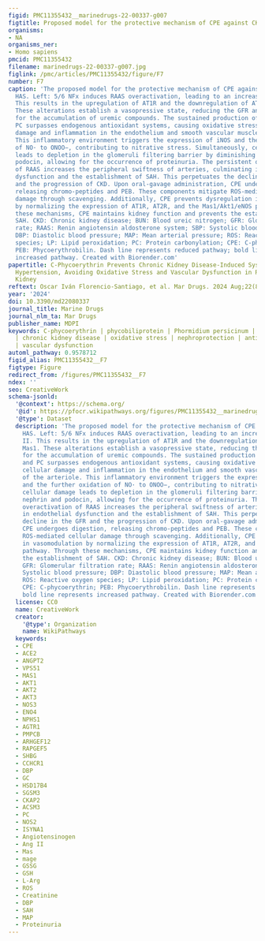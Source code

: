 ```yaml
---
figid: PMC11355432__marinedrugs-22-00337-g007
figtitle: Proposed model for the protective mechanism of CPE against CKD-induced HAS
organisms:
- NA
organisms_ner:
- Homo sapiens
pmcid: PMC11355432
filename: marinedrugs-22-00337-g007.jpg
figlink: /pmc/articles/PMC11355432/figure/F7
number: F7
caption: 'The proposed model for the protective mechanism of CPE against CKD-induced
  HAS. Left: 5/6 NFx induces RAAS overactivation, leading to an increase in Ang II.
  This results in the upregulation of AT1R and the downregulation of AT2R and Mas1.
  These alterations establish a vasopressive state, reducing the GFR and allowing
  for the accumulation of uremic compounds. The sustained production of ROS, LP, and
  PC surpasses endogenous antioxidant systems, causing oxidative stress-mediated cellular
  damage and inflammation in the endothelium and smooth vascular muscle of the arteriole.
  This inflammatory environment triggers the expression of iNOS and the further oxidation
  of NO· to ONOO−, contributing to nitrative stress. Simultaneously, cellular damage
  leads to depletion in the glomeruli filtering barrier by diminishing nephrin and
  podocin, allowing for the occurrence of proteinuria. The persistent overactivation
  of RAAS increases the peripheral swiftness of arteries, culminating in endothelial
  dysfunction and the establishment of SAH. This perpetuates the decline in the GFR
  and the progression of CKD. Upon oral-gavage administration, CPE undergoes digestion,
  releasing chromo-peptides and PEB. These components mitigate ROS-mediated cellular
  damage through scavenging. Additionally, CPE prevents dysregulation in vasomodulation
  by normalizing the expression of AT1R, AT2R, and the Mas1/Akt1/eNOS pathway. Through
  these mechanisms, CPE maintains kidney function and prevents the establishment of
  SAH. CKD: Chronic kidney disease; BUN: Blood ureic nitrogen; GFR: Glomerular filtration
  rate; RAAS: Renin angiotensin aldosterone system; SBP: Systolic blood pressure;
  DBP: Diastolic blood pressure; MAP: Mean arterial pressure; ROS: Reactive oxygen
  species; LP: Lipid peroxidation; PC: Protein carbonylation; CPE: C-phycoerythrin;
  PEB: Phycoerythrobilin. Dash line represents reduced pathway; bold line represents
  increased pathway. Created with Biorender.com'
papertitle: C-Phycoerythrin Prevents Chronic Kidney Disease-Induced Systemic Arterial
  Hypertension, Avoiding Oxidative Stress and Vascular Dysfunction in Remanent Functional
  Kidney
reftext: Oscar Iván Florencio-Santiago, et al. Mar Drugs. 2024 Aug;22(8).
year: '2024'
doi: 10.3390/md22080337
journal_title: Marine Drugs
journal_nlm_ta: Mar Drugs
publisher_name: MDPI
keywords: C-phycoerythrin | phycobiliprotein | Phormidium persicinum | 5/6 nephrectomy
  | chronic kidney disease | oxidative stress | nephroprotection | antihypertensive
  | vascular dysfunction
automl_pathway: 0.9578712
figid_alias: PMC11355432__F7
figtype: Figure
redirect_from: /figures/PMC11355432__F7
ndex: ''
seo: CreativeWork
schema-jsonld:
  '@context': https://schema.org/
  '@id': https://pfocr.wikipathways.org/figures/PMC11355432__marinedrugs-22-00337-g007.html
  '@type': Dataset
  description: 'The proposed model for the protective mechanism of CPE against CKD-induced
    HAS. Left: 5/6 NFx induces RAAS overactivation, leading to an increase in Ang
    II. This results in the upregulation of AT1R and the downregulation of AT2R and
    Mas1. These alterations establish a vasopressive state, reducing the GFR and allowing
    for the accumulation of uremic compounds. The sustained production of ROS, LP,
    and PC surpasses endogenous antioxidant systems, causing oxidative stress-mediated
    cellular damage and inflammation in the endothelium and smooth vascular muscle
    of the arteriole. This inflammatory environment triggers the expression of iNOS
    and the further oxidation of NO· to ONOO−, contributing to nitrative stress. Simultaneously,
    cellular damage leads to depletion in the glomeruli filtering barrier by diminishing
    nephrin and podocin, allowing for the occurrence of proteinuria. The persistent
    overactivation of RAAS increases the peripheral swiftness of arteries, culminating
    in endothelial dysfunction and the establishment of SAH. This perpetuates the
    decline in the GFR and the progression of CKD. Upon oral-gavage administration,
    CPE undergoes digestion, releasing chromo-peptides and PEB. These components mitigate
    ROS-mediated cellular damage through scavenging. Additionally, CPE prevents dysregulation
    in vasomodulation by normalizing the expression of AT1R, AT2R, and the Mas1/Akt1/eNOS
    pathway. Through these mechanisms, CPE maintains kidney function and prevents
    the establishment of SAH. CKD: Chronic kidney disease; BUN: Blood ureic nitrogen;
    GFR: Glomerular filtration rate; RAAS: Renin angiotensin aldosterone system; SBP:
    Systolic blood pressure; DBP: Diastolic blood pressure; MAP: Mean arterial pressure;
    ROS: Reactive oxygen species; LP: Lipid peroxidation; PC: Protein carbonylation;
    CPE: C-phycoerythrin; PEB: Phycoerythrobilin. Dash line represents reduced pathway;
    bold line represents increased pathway. Created with Biorender.com'
  license: CC0
  name: CreativeWork
  creator:
    '@type': Organization
    name: WikiPathways
  keywords:
  - CPE
  - ACE2
  - ANGPT2
  - VPS51
  - MAS1
  - AKT1
  - AKT2
  - AKT3
  - NOS3
  - ENO4
  - NPHS1
  - AGTR1
  - PMPCB
  - ARHGEF12
  - RAPGEF5
  - SHBG
  - CCHCR1
  - DBP
  - GC
  - HSD17B4
  - SGSM3
  - CKAP2
  - ACSM3
  - PC
  - NOS2
  - ISYNA1
  - Angiotensinogen
  - Ang II
  - Mas
  - mage
  - GSSG
  - GSH
  - L-Arg
  - ROS
  - Creatinine
  - DBP
  - SAH
  - MAP
  - Proteinuria
---
```

